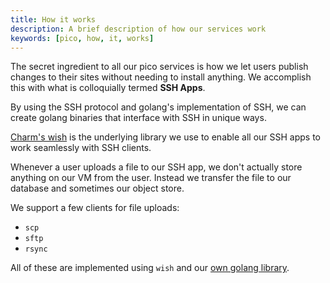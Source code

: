 ```yaml
---
title: How it works
description: A brief description of how our services work
keywords: [pico, how, it, works]
---
```


The secret ingredient to all our pico services is how we let users publish
changes to their sites without needing to install anything. We accomplish this
with what is colloquially termed **SSH Apps**.

By using the SSH protocol and golang's implementation of SSH, we can create
golang binaries that interface with SSH in unique ways.

[Charm's wish](https://github.com/charmbracelet/wish) is the underlying library
we use to enable all our SSH apps to work seamlessly with SSH clients.

Whenever a user uploads a file to our SSH app, we don't actually store anything
on our VM from the user. Instead we transfer the file to our database and
sometimes our object store.

We support a few clients for file uploads:

- `scp`
- `sftp`
- `rsync`

All of these are implemented using `wish` and our
[own golang library](https://github.com/picosh/send).
